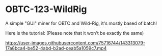 # OBTC-123-WildRig
A simple "GUI" miner for OBTC and Wild-Rig, it's mostly based of batch!


Here is the tutorial: (Please note that it won't be exactly the same)

https://user-images.githubusercontent.com/75716744/143313079-17a8bca4-be52-4abd-b2ad-ceab5a1059c7.mp4
